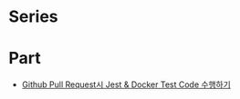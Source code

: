 # Series


# Part
- [Github Pull Request시 Jest & Docker Test Code 수행하기](https://jojoldu.tistory.com/602)
